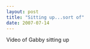 ```yaml
---
layout: post
title: "Sitting up...sort of"
date: 2007-07-14
---
```


<div id="sittingUpVideo">Video of Gabby sitting up</div><br /><script type="text/javascript"> var so = new SWFObject("http://vid170.photobucket.com/player.swf?file=http://vid170.photobucket.com/albums/u252/mjpalad/07482654.flv", "sittingUpVideo", "430", "389", "8", "#EDEBDA"); so.write("sittingUpVideo"); </script>
